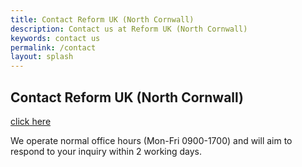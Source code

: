 ```yaml
---
title: Contact Reform UK (North Cornwall)
description: Contact us at Reform UK (North Cornwall)
keywords: contact us
permalink: /contact
layout: splash
---
```

## Contact Reform UK (North Cornwall)

[click here](https://us21.list-manage.com/contact-form?u=769df7e6c8b7561d41adf7d6a&form_id=15232daa6603a9830a6e2ccc7e133c2d)

We operate normal office hours (Mon-Fri 0900-1700) and will aim to respond to
your inquiry within 2 working days.


